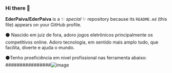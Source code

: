 ### Hi there 👋


**EderPaiva/EderPaiva** is a ✨ _special_ ✨ repository because its `README.md` (this file) appears on your GitHub profile.

:black_circle: Nascido em juiz de fora, adoro jogos eletrônicos principalmente os competitivos online.
Adoro tecnologia, em sentido mais amplo tudo, que facilita, diverte e ajuda o mundo.

:black_circle:Tenho proeficiência em nivel profissional nas ferramenta abaixo:
################![image](https://user-images.githubusercontent.com/57035941/125870443-b37306de-9d44-4bd5-8dd2-948baa90c55c.png)











